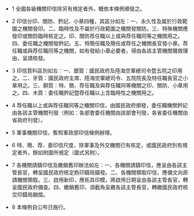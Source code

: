 * 1 全國各級機關印信除另有規定者外，概依本條例頒發之。

* 2 印信分印、關防、鈐記、小章四種，其區分如左：一、永久性及屬於行政範圍之機關發印。二、臨時性及不屬於行政範圍之機關發關防。三、特殊機關應發印或關防臨時核定之。印、關防荐任職以上或與荐任職同等之機關用之。四、委任職之機關發鈐記。五、特簡任職及簡任或荐任之機關長官發小章。荐任職或與荐任職同等之機關，如有發給小章必要者，得由各該主管機關聲敘理由，呈請核發。

* 3 印信質料區別如左：一、銀質：國民政府及陸海空軍總司令暨五院之印用之。二、牙質：國民政府主席、陸海空軍總司令、五院院長及特任職長官之小章用之。三、銅質：特、簡、荐任職及與荐任職同等機關之印、關防、小章用之。四、木質：委任職鈐記暨荐任職以上含臨時性之機關用之。

* 4 荐任職以上或與荐任職同等之機關印信，由國民政府頒發，委任職機關鈐記由各該主管機關刊發（例如：各部會委任機關由該部會刊發，各省委任機關由省政府刊發）。

* 5 軍事機關印信，暫照軍政部印信條例辦理。

* 6 特、簡、荐、委印信尺度，除軍事及外交機關已有核定，或國民政府別有規定者外，餘如附圖所規定（圖式另附）。

* 7 各機關請鑄印信及繳銷舊印辦法如左：一、各機關請鑄印信，應呈由各該主管長官，轉呈國民政府核定飭印鑄局鑄發。二、各機關領取印信，應備文向原請機關領取。三、啟用新印，應拓具印模，將啟用日期呈由各該主管長官，轉呈國民政府備查。四、繳銷舊印，須截角呈繳各該主管長官，轉繳國民政府核交印鑄局銷燬。

* 8 本條例自公布日施行。

